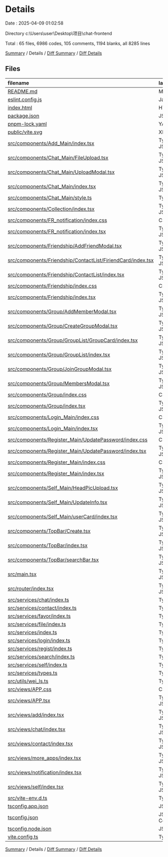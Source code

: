 # Details

Date : 2025-04-09 01:02:58

Directory c:\\Users\\user\\Desktop\\项目\\chat-frontend

Total : 65 files,  6986 codes, 105 comments, 1194 blanks, all 8285 lines

[Summary](results.md) / Details / [Diff Summary](diff.md) / [Diff Details](diff-details.md)

## Files
| filename | language | code | comment | blank | total |
| :--- | :--- | ---: | ---: | ---: | ---: |
| [README.md](/README.md) | Markdown | 45 | 0 | 10 | 55 |
| [eslint.config.js](/eslint.config.js) | JavaScript | 27 | 0 | 2 | 29 |
| [index.html](/index.html) | HTML | 13 | 0 | 1 | 14 |
| [package.json](/package.json) | JSON | 48 | 0 | 1 | 49 |
| [pnpm-lock.yaml](/pnpm-lock.yaml) | YAML | 3,225 | 0 | 840 | 4,065 |
| [public/vite.svg](/public/vite.svg) | XML | 1 | 0 | 0 | 1 |
| [src/components/Add\_Main/index.tsx](/src/components/Add_Main/index.tsx) | TypeScript JSX | 54 | 0 | 3 | 57 |
| [src/components/Chat\_Main/FileUpload.tsx](/src/components/Chat_Main/FileUpload.tsx) | TypeScript JSX | 55 | 0 | 9 | 64 |
| [src/components/Chat\_Main/UploadModal.tsx](/src/components/Chat_Main/UploadModal.tsx) | TypeScript JSX | 32 | 0 | 4 | 36 |
| [src/components/Chat\_Main/index.tsx](/src/components/Chat_Main/index.tsx) | TypeScript JSX | 347 | 18 | 27 | 392 |
| [src/components/Chat\_Main/style.ts](/src/components/Chat_Main/style.ts) | TypeScript | 106 | 3 | 19 | 128 |
| [src/components/Collection/index.tsx](/src/components/Collection/index.tsx) | TypeScript JSX | 131 | 7 | 9 | 147 |
| [src/components/FR\_notification/index.css](/src/components/FR_notification/index.css) | CSS | 3 | 0 | 1 | 4 |
| [src/components/FR\_notification/index.tsx](/src/components/FR_notification/index.tsx) | TypeScript JSX | 227 | 6 | 11 | 244 |
| [src/components/Friendship/AddFriendModal.tsx](/src/components/Friendship/AddFriendModal.tsx) | TypeScript JSX | 60 | 0 | 10 | 70 |
| [src/components/Friendship/ContactList/FiriendCard/index.tsx](/src/components/Friendship/ContactList/FiriendCard/index.tsx) | TypeScript JSX | 90 | 2 | 4 | 96 |
| [src/components/Friendship/ContactList/index.tsx](/src/components/Friendship/ContactList/index.tsx) | TypeScript JSX | 134 | 7 | 11 | 152 |
| [src/components/Friendship/index.css](/src/components/Friendship/index.css) | CSS | 10 | 0 | 0 | 10 |
| [src/components/Friendship/index.tsx](/src/components/Friendship/index.tsx) | TypeScript JSX | 165 | 9 | 14 | 188 |
| [src/components/Group/AddMemberModal.tsx](/src/components/Group/AddMemberModal.tsx) | TypeScript JSX | 52 | 0 | 10 | 62 |
| [src/components/Group/CreateGroupModal.tsx](/src/components/Group/CreateGroupModal.tsx) | TypeScript JSX | 51 | 0 | 10 | 61 |
| [src/components/Group/GroupList/GroupCard/index.tsx](/src/components/Group/GroupList/GroupCard/index.tsx) | TypeScript JSX | 66 | 2 | 4 | 72 |
| [src/components/Group/GroupList/index.tsx](/src/components/Group/GroupList/index.tsx) | TypeScript JSX | 103 | 1 | 3 | 107 |
| [src/components/Group/JoinGroupModal.tsx](/src/components/Group/JoinGroupModal.tsx) | TypeScript JSX | 52 | 0 | 10 | 62 |
| [src/components/Group/MembersModal.tsx](/src/components/Group/MembersModal.tsx) | TypeScript JSX | 78 | 0 | 9 | 87 |
| [src/components/Group/index.css](/src/components/Group/index.css) | CSS | 6 | 0 | 1 | 7 |
| [src/components/Group/index.tsx](/src/components/Group/index.tsx) | TypeScript JSX | 171 | 1 | 17 | 189 |
| [src/components/Login\_Main/index.css](/src/components/Login_Main/index.css) | CSS | 16 | 0 | 1 | 17 |
| [src/components/Login\_Main/index.tsx](/src/components/Login_Main/index.tsx) | TypeScript JSX | 81 | 6 | 11 | 98 |
| [src/components/Register\_Main/UpdatePassword/index.css](/src/components/Register_Main/UpdatePassword/index.css) | CSS | 16 | 0 | 1 | 17 |
| [src/components/Register\_Main/UpdatePassword/index.tsx](/src/components/Register_Main/UpdatePassword/index.tsx) | TypeScript JSX | 105 | 3 | 13 | 121 |
| [src/components/Register\_Main/index.css](/src/components/Register_Main/index.css) | CSS | 20 | 0 | 1 | 21 |
| [src/components/Register\_Main/index.tsx](/src/components/Register_Main/index.tsx) | TypeScript JSX | 129 | 5 | 17 | 151 |
| [src/components/Self\_Main/HeadPicUpload.tsx](/src/components/Self_Main/HeadPicUpload.tsx) | TypeScript JSX | 53 | 6 | 7 | 66 |
| [src/components/Self\_Main/UpdateInfo.tsx](/src/components/Self_Main/UpdateInfo.tsx) | TypeScript JSX | 128 | 0 | 15 | 143 |
| [src/components/Self\_Main/userCard/index.tsx](/src/components/Self_Main/userCard/index.tsx) | TypeScript JSX | 29 | 0 | 3 | 32 |
| [src/components/TopBar/Create.tsx](/src/components/TopBar/Create.tsx) | TypeScript JSX | 73 | 0 | 1 | 74 |
| [src/components/TopBar/index.tsx](/src/components/TopBar/index.tsx) | TypeScript JSX | 2 | 0 | 1 | 3 |
| [src/components/TopBar/searchBar.tsx](/src/components/TopBar/searchBar.tsx) | TypeScript JSX | 180 | 3 | 10 | 193 |
| [src/main.tsx](/src/main.tsx) | TypeScript JSX | 25 | 1 | 2 | 28 |
| [src/router/index.tsx](/src/router/index.tsx) | TypeScript JSX | 50 | 12 | 1 | 63 |
| [src/services/chat/index.ts](/src/services/chat/index.ts) | TypeScript | 4 | 0 | 2 | 6 |
| [src/services/contact/index.ts](/src/services/contact/index.ts) | TypeScript | 62 | 2 | 12 | 76 |
| [src/services/favor/index.ts](/src/services/favor/index.ts) | TypeScript | 18 | 0 | 4 | 22 |
| [src/services/file/index.ts](/src/services/file/index.ts) | TypeScript | 4 | 0 | 2 | 6 |
| [src/services/index.ts](/src/services/index.ts) | TypeScript | 37 | 2 | 6 | 45 |
| [src/services/login/index.ts](/src/services/login/index.ts) | TypeScript | 7 | 0 | 2 | 9 |
| [src/services/regist/index.ts](/src/services/regist/index.ts) | TypeScript | 12 | 0 | 3 | 15 |
| [src/services/search/index.ts](/src/services/search/index.ts) | TypeScript | 26 | 0 | 5 | 31 |
| [src/services/self/index.ts](/src/services/self/index.ts) | TypeScript | 24 | 0 | 6 | 30 |
| [src/services/types.ts](/src/services/types.ts) | TypeScript | 13 | 0 | 1 | 14 |
| [src/utils/wei\_ls.ts](/src/utils/wei_ls.ts) | TypeScript | 28 | 0 | 1 | 29 |
| [src/views/APP.css](/src/views/APP.css) | CSS | 12 | 0 | 1 | 13 |
| [src/views/APP.tsx](/src/views/APP.tsx) | TypeScript JSX | 234 | 2 | 5 | 241 |
| [src/views/add/index.tsx](/src/views/add/index.tsx) | TypeScript JSX | 5 | 0 | 2 | 7 |
| [src/views/chat/index.tsx](/src/views/chat/index.tsx) | TypeScript JSX | 5 | 0 | 2 | 7 |
| [src/views/contact/index.tsx](/src/views/contact/index.tsx) | TypeScript JSX | 75 | 1 | 3 | 79 |
| [src/views/more\_apps/index.tsx](/src/views/more_apps/index.tsx) | TypeScript JSX | 29 | 0 | 1 | 30 |
| [src/views/notification/index.tsx](/src/views/notification/index.tsx) | TypeScript JSX | 29 | 0 | 1 | 30 |
| [src/views/self/index.tsx](/src/views/self/index.tsx) | TypeScript JSX | 38 | 0 | 1 | 39 |
| [src/vite-env.d.ts](/src/vite-env.d.ts) | TypeScript | 0 | 1 | 1 | 2 |
| [tsconfig.app.json](/tsconfig.app.json) | JSON | 25 | 2 | 4 | 31 |
| [tsconfig.json](/tsconfig.json) | JSON with Comments | 7 | 0 | 1 | 8 |
| [tsconfig.node.json](/tsconfig.node.json) | JSON | 20 | 2 | 3 | 25 |
| [vite.config.ts](/vite.config.ts) | TypeScript | 13 | 1 | 1 | 15 |

[Summary](results.md) / Details / [Diff Summary](diff.md) / [Diff Details](diff-details.md)